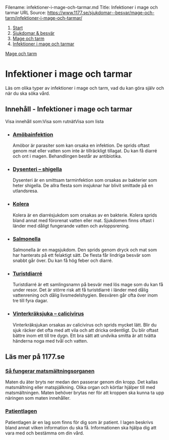 Filename: infektioner-i-mage-och-tarmar.md
Title: Infektioner i mage och tarmar
URL Source: https://www.1177.se/sjukdomar--besvar/mage-och-tarm/infektioner-i-mage-och-tarmar/

1.  [Start](https://www.1177.se/)
2.  [Sjukdomar & besvär](https://www.1177.se/sjukdomar--besvar/)
3.  [Mage och tarm](https://www.1177.se/sjukdomar--besvar/mage-och-tarm/)
4.  [Infektioner i mage och tarmar](https://www.1177.se/sjukdomar--besvar/mage-och-tarm/infektioner-i-mage-och-tarmar/)

[Mage och tarm](https://www.1177.se/sjukdomar--besvar/mage-och-tarm/)

Infektioner i mage och tarmar
=============================

Läs om olika typer av infektioner i mage och tarm, vad du kan göra själv och när du ska söka vård.

Innehåll - Infektioner i mage och tarmar
----------------------------------------

Visa innehåll som:Visa som rutnätVisa som lista

*   ### [Amöbainfektion](https://www.1177.se/sjukdomar--besvar/mage-och-tarm/infektioner-i-mage-och-tarmar/amobainfektion/)
    
    Amöbor är parasiter som kan orsaka en infektion. De sprids oftast genom mat eller vatten som inte är tillräckligt tillagat. Du kan få diarré och ont i magen. Behandlingen består av antibiotika.
    
*   ### [Dysenteri – shigella](https://www.1177.se/sjukdomar--besvar/mage-och-tarm/infektioner-i-mage-och-tarmar/dysenteri--shigella/)
    
    Dysenteri är en smittsam tarminfektion som orsakas av bakterier som heter shigella. De allra flesta som insjuknar har blivit smittade på en utlandsresa.
    
*   ### [Kolera](https://www.1177.se/sjukdomar--besvar/mage-och-tarm/infektioner-i-mage-och-tarmar/kolera/)
    
    Kolera är en diarrésjukdom som orsakas av en bakterie. Kolera sprids bland annat med förorenat vatten eller mat. Sjukdomen finns oftast i länder med dåligt fungerande vatten och avloppsrening.
    
*   ### [Salmonella](https://www.1177.se/sjukdomar--besvar/mage-och-tarm/infektioner-i-mage-och-tarmar/salmonella/)
    
    Salmonella är en magsjukdom. Den sprids genom dryck och mat som har hanterats på ett felaktigt sätt. De flesta får lindriga besvär som snabbt går över. Du kan få hög feber och diarré.
    
*   ### [Turistdiarré](https://www.1177.se/sjukdomar--besvar/mage-och-tarm/infektioner-i-mage-och-tarmar/turistdiarre/)
    
    Turistdiarré är ett samlingsnamn på besvär med lös mage som du kan få under resor. Det är större risk att få turistdiarré i länder med dålig vattenrening och dålig livsmedelshygien. Besvären går ofta över inom tre till fyra dagar.
    
*   ### [Vinterkräksjuka – calicivirus](https://www.1177.se/sjukdomar--besvar/mage-och-tarm/infektioner-i-mage-och-tarmar/vinterkraksjuka--calicivirus/)
    
    Vinterkräksjukan orsakas av calicivirus och sprids mycket lätt. Blir du sjuk räcker det ofta med att vila och att dricka ordentligt. Du blir oftast bättre inom ett till tre dygn. Ett bra sätt att undvika smitta är att tvätta händerna noga med tvål och vatten.
    

Läs mer på 1177.se
------------------

### [Så fungerar matsmältningsorganen](https://www.1177.se/liv--halsa/sa-fungerar-kroppen/matsmaltningsorganen/)

Maten du äter bryts ner medan den passerar genom din kropp. Det kallas matsmältning eller matspjälkning. Olika organ och körtlar hjälper till med matsmältningen. Maten behöver brytas ner för att kroppen ska kunna ta upp näringen som maten innehåller.

### [Patientlagen](https://www.1177.se/sa-fungerar-varden/var-med-och-bestam-om-din-vard/patientlagen/)

Patientlagen är en lag som finns för dig som är patient. I lagen beskrivs bland annat vilken information du ska få. Informationen ska hjälpa dig att vara med och bestämma om din vård.
